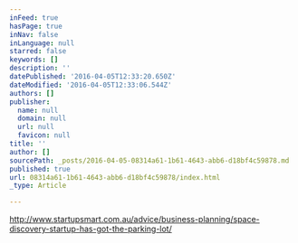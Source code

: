 ```yaml
---
inFeed: true
hasPage: true
inNav: false
inLanguage: null
starred: false
keywords: []
description: ''
datePublished: '2016-04-05T12:33:20.650Z'
dateModified: '2016-04-05T12:33:06.544Z'
authors: []
publisher:
  name: null
  domain: null
  url: null
  favicon: null
title: ''
author: []
sourcePath: _posts/2016-04-05-08314a61-1b61-4643-abb6-d18bf4c59878.md
published: true
url: 08314a61-1b61-4643-abb6-d18bf4c59878/index.html
_type: Article

---
```

http://www.startupsmart.com.au/advice/business-planning/space-discovery-startup-has-got-the-parking-lot/